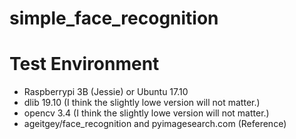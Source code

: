 # simple_face_recognition

# Test Environment
- Raspberrypi 3B (Jessie) or Ubuntu 17.10
- dlib 19.10 (I think the slightly lowe version will not matter.)
- opencv 3.4 (I think the slightly lowe version will not matter.)
- ageitgey/face_recognition and pyimagesearch.com (Reference)

